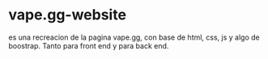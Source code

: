# vape.gg-website
es una recreacion de la pagina vape.gg, con base de html, css, js y algo de boostrap. Tanto para front end y para back end. 
